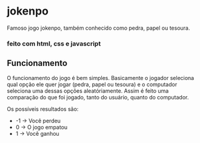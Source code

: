 # jokenpo
Famoso jogo jokenpo, também conhecido como pedra, papel ou tesoura.

### feito com html, css e javascript 


## Funcionamento
O funcionamento do jogo é bem simples. Basicamente o jogador seleciona qual opção ele quer jogar (pedra, papel ou
tesoura) e o computador seleciona uma dessas opções aleatóriamente. Assim é feito uma comparação do que foi
jogado, tanto do usuário, quanto do computador. 

Os possíveis resultados são:
* -1 -> Você perdeu
*  0 -> O jogo empatou
*  1 -> Você ganhou

